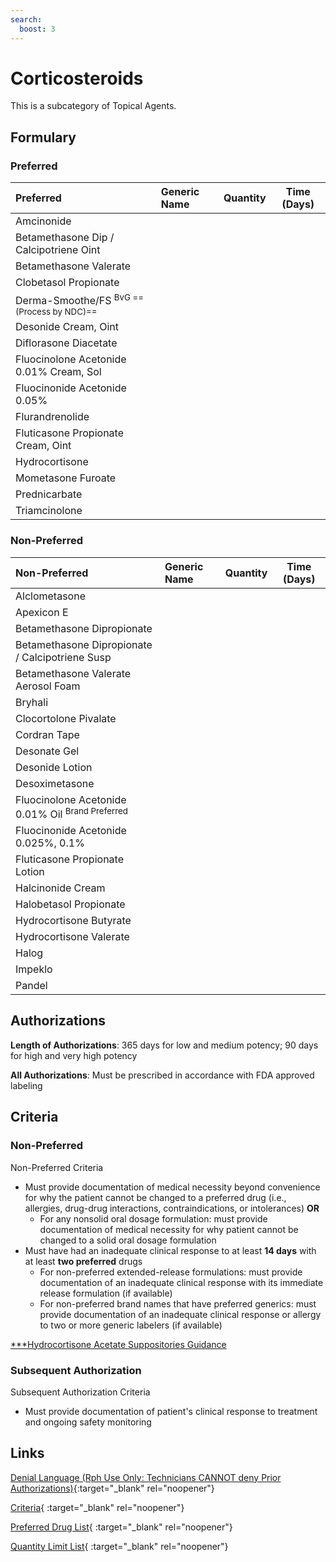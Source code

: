 ```yaml
---
search:
  boost: 3
---
```


# Corticosteroids

This is a subcategory of Topical Agents.

## Formulary

### Preferred

| Preferred                               | Generic Name | Quantity | Time (Days) |
|:----------------------------------------|:-------------|:--------:|:-----------:|
| Amcinonide                              |              |          |             |
| Betamethasone Dip / Calcipotriene Oint  |              |          |             |
| Betamethasone Valerate                  |              |          |             |
| Clobetasol Propionate                   |              |          |             |
| Derma-Smoothe/FS <sup>BvG ==(Process by NDC)==</sup>         |              |          |             |
| Desonide Cream, Oint                    |              |          |             |
| Diflorasone Diacetate                   |              |          |             |
| Fluocinolone Acetonide 0.01% Cream, Sol |              |          |             |
| Fluocinonide Acetonide 0.05%            |              |          |             |
| Flurandrenolide                         |              |          |             |
| Fluticasone Propionate Cream, Oint      |              |          |             |
| Hydrocortisone                          |              |          |             |
| Mometasone Furoate                      |              |          |             |
| Prednicarbate                           |              |          |             |
| Triamcinolone                           |              |          |             |

### Non-Preferred

| Non-Preferred                                                                                                            | Generic Name | Quantity | Time (Days) |
|:-------------------------------------------------------------------------------------------------------------------------|:-------------|:--------:|:-----------:|
| Alclometasone                                                                                                            |              |          |             |
| Apexicon E                                                                                                               |              |          |             |
| Betamethasone Dipropionate                                                                                               |              |          |             |
| Betamethasone Dipropionate / Calcipotriene Susp                                                                          |              |          |             |
| Betamethasone Valerate Aerosol Foam                                                                                      |              |          |             |
| Bryhali                                                                                                                  |              |          |             |
| Clocortolone Pivalate                                                                                                    |              |          |             |
| Cordran Tape                                                                                                             |              |          |             |
| Desonate Gel                                                                                                             |              |          |             |
| Desonide Lotion                                                                                                          |              |          |             |
| Desoximetasone                                                                                                           |              |          |             |
| <span title = "Brand Preferred: Derma-Smoothe/FS">Fluocinolone Acetonide 0.01% Oil</span> <sup>Brand Preferred</sup> |              |          |             |
| Fluocinonide Acetonide 0.025%, 0.1%                                                                                      |              |          |             |
| Fluticasone Propionate Lotion                                                                                            |              |          |             |
| Halcinonide Cream                                                                                                        |              |          |             |
| Halobetasol Propionate                                                                                                   |              |          |             |
| Hydrocortisone Butyrate                                                                                                  |              |          |             |
| Hydrocortisone Valerate                                                                                                  |              |          |             |
| Halog                                                                                                                    |              |          |             |
| Impeklo                                                                                                                  |              |          |             |
| Pandel                                                                                                                   |              |          |             |

## Authorizations

**Length of Authorizations**: 365 days for low and medium potency; 90 days for high and very high potency

**All Authorizations**: Must be prescribed in accordance with FDA approved labeling

## Criteria

### Non-Preferred

Non-Preferred Criteria

- Must provide documentation of medical necessity beyond convenience for why the patient cannot be changed to a preferred drug (i.e., allergies, drug-drug interactions, contraindications, or intolerances) **OR**
    - For any nonsolid oral dosage formulation: must provide documentation of medical necessity for why patient cannot be changed to a solid oral dosage formulation
- Must have had an inadequate clinical response to at least **14 days** with at least **two preferred** drugs
    - For non-preferred extended-release formulations: must provide documentation of an inadequate clinical response with its immediate release formulation (if available)
    - For non-preferred brand names that have preferred generics: must provide documentation of an inadequate clinical response or allergy to two or more generic labelers (if available)
 
[***Hydrocortisone Acetate Suppositories Guidance](https://special-spoon-f542dccd.pages.github.io/Pharmacist%20Reference%20Guide/Medication%20Guidance/hydrocortsupp/?h=hydrocort)

### Subsequent Authorization

Subsequent Authorization Criteria

- Must provide documentation of patient's clinical response to treatment and ongoing safety monitoring

## Links

[Denial Language (Rph Use Only: Technicians CANNOT deny Prior Authorizations)](https://mygainwell-my.sharepoint.com.mcas.ms/:w:/r/personal/rachel_carpenter_gainwelltechnologies_com/_layouts/15/Doc.aspx?sourcedoc=%7BE78364D9-082C-41C5-9902-8F8AC94900ED%7D&file=Denial%20Language%20Updated%2002062023.docx&mobileredirect=true&action=embedview&wdStartOn=94&cid=f4472ece-6d4f-4694-b0c5-c150a2f53fea){:target="_blank" rel="noopener"} 

[Criteria](https://medicaid.ohio.gov/static/PHM/drug-coverage/20230701+UPDL+Criteria+_v1_FINAL.approved.pdf#page=104){ :target="_blank" rel="noopener"}

[Preferred Drug List](https://medicaid.ohio.gov/static/PHM/drug-coverage/20230701_UPDL_FINAL_ODM.approved.v2.pdf#page=33){ :target="_blank" rel="noopener"}

[Quantity Limit List](https://pharmacy.medicaid.ohio.gov/sites/default/files/20230101_Ohio_Medicaid_Quantity_Document_APPROVED.pdf){ :target="_blank" rel="noopener"}
